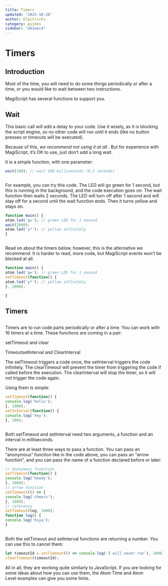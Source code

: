 ```yaml
---
title: Timers
updated: "2025-10-26"
author: Electricks
category: guides
sidebar: "a93aec4"
---
```


# Timers

## Introduction

Most of the time, you will need to do some things periodically or after a time, or you would like to wait between two instructions.

MagiScript has several functions to support you.

## Wait

This basic call will add a delay to your code. Use it wisely, as it is blocking the script engine, so no other code will run until it ends (like no button presses or timeouts will be executed).

Because of this, *we recommend not using it at all* . But for experience with MagiScript, it’s OK to use, just don’t add a long wait.

It is a simple function, with one parameter:

```javascript
wait(100); // wait 100 milliseconds (0.1 seconds)
```

```javascript

```

For example, you can try this code. The LED will go green for 1 second, but this is running in the background, and the code execution goes on. The wait function then waits 2 seconds. The LED will turn off after 1 second and will stay off for a second until the wait function ends. Then it turns yellow and stays on.

```javascript
function main() {
atom.led('g='); // green LED for 1 second
wait(2000);
atom.led('y*'); // yellow infinitely
}
```

```javascript

```

Read on about the timers below, however, this is the alternative we recommend. It is harder to read, more code, but MagiScript events won’t be blocked at all.

```javascript
function main() {
atom.led('g='); // green LED for 1 second
setTimeout(function() {
atom.led('y*'); // yellow infinitely
}, 2000);

}
```

## Timers

```javascript

```

Timers are to run code parts periodically or after a time. You can work with 16 timers at a time. These functions are coming in a pair:

setTimeout and clear

TimeoutsetInterval and ClearInterval

The setTimeout triggers a code once, the setInterval triggers the code infinitely. The clearTimeout will prevent the timer from triggering the code if called before the execution. The clearInterval will stop the timer, so it will not trigger the code again.

Using them is simple:

```javascript
setTimeout(function() { 
console.log('hello'); 
}, 1000);
setInterval(function() { 
console.log('hey'); 
}, 100);
```

```javascript

```

Both setTimeout and setInterval need two arguments, a function and an interval in milliseconds.

There are at least three ways to pass a function. You can pass an “anonymous” function like in the code above, you can pass an “arrow function”, and you can pass the name of a function declared before or later:

```javascript
// anonymous funnction
setTimeout(function() { 
console.log('howdy'); 
}, 1000);
// arrow function
setTimeout(() => { 
console.log('cheers'); 
}, 1000);
// reference
setTimeout(log, 1000);
function log() { 
console.log('hiya'); 
}
```

```javascript

```

Both the setTimeout and setInterval functions are returning a number. You can use this to cancel them:

```javascript
let timeoutId = setTimeout(() => console.log('I will never run'), 1000);
clearTimeout(timeoutId);
```

All in all, they are working quite similarly to JavaScript. If you are looking for some ideas about how you can use them, the Atom Time and Atom Level examples can give you some hints.